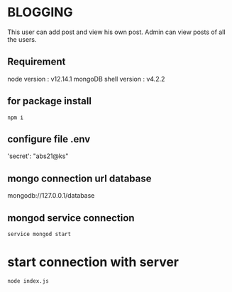 # BLOGGING

This user can add post and view his own post.
Admin can view posts of all the users.

## Requirement

node version : v12.14.1 
mongoDB shell version : v4.2.2

## for package install
```node
npm i 
```
## configure file .env
'secret': "abs21@ks"
 
## mongo connection url database
mongodb://127.0.0.1/database

## mongod service connection
```node
service mongod start
```
# start connection with server
```node
node index.js
```


